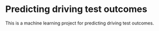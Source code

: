 # Predicting driving test outcomes

This is a machine learning project for predicting driving test outcomes.

